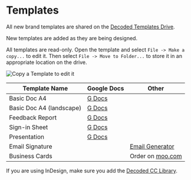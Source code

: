 # Templates

All new brand templates are shared on the [Decoded Templates Drive](https://drive.google.com/drive/folders/0AE96BBcjg4gvUk9PVA).

New templates are added as they are being designed.

All templates are read-only. Open the template and select `File -> Make a copy...` to edit it. Then select `File -> Move to Folder...` to store it in an appropriate location on the drive.

![Copy a Template to edit it](https://brand-assets.decoded.com/BrandGuidelines/gdocs-copy-template.png)

Template Name | Google Docs | Other
--------------|-------------|------
Basic Doc A4 | [G Docs](https://drive.google.com/open?id=1dVjp6ApzDM6e9cAwsq3n0kJVDpYGJ5jEEBOkDEj5ILI) |
Basic Doc A4 (landscape) | [G Docs](https://drive.google.com/open?id=11rYAvKavatODwqCMoIY_01LU7l7_oV64Z7sCgU3yysc)
Feedback Report | [G Docs](https://drive.google.com/open?id=1v9jb4iGVagv6p-6lZ9HtH-YK-8SnZSaBoCuh0GqrP0Y)
Sign-in Sheet | [G Docs](https://drive.google.com/open?id=1qwLKa517tR4u7iTgO6vcRU5QVUdVjTWNDVP0NlUA82k)
Presentation | [G Docs](https://drive.google.com/open?id=1vzSN7-cjvp0zYIYQNL6GGrcp2KQD09Hx0XGr4IrbirU) |
Email Signature ||[Email Generator](https://brand-assets.decoded.com/signature-generator.html) |
Business Cards || Order on [moo.com](https://www.moo.com/m4b/account/login?mbs_target=https%3A%2F%2Fwww.moo.com%2Fmbs%2Fproducts%2Fbusiness-cards&sig=69ad2a5d049bcb851cb5a1c0e5d11094e72f846ec315ef525b4ec74fb25f5b5c)

If you are using InDesign, make sure you add the [Decoded CC Library](/pages/how-to/cc-library).
